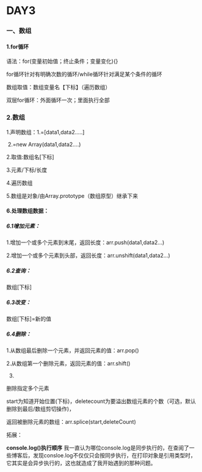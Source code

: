 # DAY3

### 一、数组

#### 1.for循环

语法：for(变量初始值；终止条件；变量变化){}

for循环针对有明确次数的循环/while循环针对满足某个条件的循环

数组取值：数组变量名【下标】（遍历数组）

双层for循环：外面循环一次；里面执行全部

### 2.数组

1.声明数组：1.=[data1,data2.....]

​           	       2.=new Array(data1,data2....)

2.取值:数组名[下标]

3.元素/下标/长度

4.遍历数组

5.数组是对象/由Array.prototype（数组原型）继承下来

#### 6.**处理数组数据：**

##### 6.1增加元素：

1.增加一个或多个元素到末尾，返回长度：arr.push(data1,data2...)

2.增加一个或多个元素到头部，返回长度：arr.unshift(data1,data2...)

##### 6.2查询：

数组[下标]

##### 6.3改变：

数组[下标]=新的值

##### 6.4删除：

1.从数组最后删除一个元素，并返回元素的值：arr.pop()

2.从数组第一个删除元素，返回元素的值：arr.shift()

3.

删除指定多个元素

start为知道开始位置(下标)，deletecount为要溢出数组元素的个数（可选，默认删除到最后/数组剪切操作)，

返回被删除元素的数组：arr.splice(start,deleteCount)









拓展：

**console.log()执行顺序**
我一直认为哪位console.log是同步执行的，在查阅了一些博客后，发现consloe.log不仅仅只会按同步执行，在打印对象是引用类型时，它其实是会异步执行的，这也就造成了我开始遇到的那种问题。



